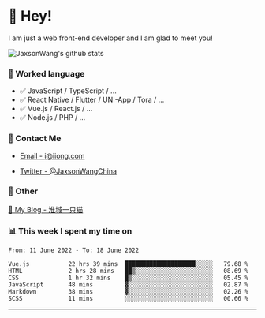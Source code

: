 # 👋 Hey!

I am just a web front-end developer and I am glad to meet you!

![JaxsonWang's github stats](https://github-readme-stats.vercel.app/api?username=JaxsonWang&&show_icons=true&&title_color=1abc9c&&icon_color=1abc9c)


### 📝 Worked language

- ✅ JavaScript / TypeScript / ...
- ✅ React Native / Flutter / UNI-App / Tora / ...
- ✅ Vue.js / React.js / ...
- ✅ Node.js / PHP / ...

### 📮 Contact Me

- [Email - i@iiong.com](mailto:i@iiong.com)

- [Twitter - @JaxsonWangChina](https://twitter.com/JaxsonWangChina)

### 🤪 Other

[📌 My Blog - 淮城一只猫](https://iiong.com)

### 📊 This week I spent my time on

<!--START_SECTION:waka-->

```text
From: 11 June 2022 - To: 18 June 2022

Vue.js           22 hrs 39 mins  ████████████████████░░░░░   79.68 %
HTML             2 hrs 28 mins   ██▒░░░░░░░░░░░░░░░░░░░░░░   08.69 %
CSS              1 hr 32 mins    █▒░░░░░░░░░░░░░░░░░░░░░░░   05.45 %
JavaScript       48 mins         ▓░░░░░░░░░░░░░░░░░░░░░░░░   02.87 %
Markdown         38 mins         ▓░░░░░░░░░░░░░░░░░░░░░░░░   02.26 %
SCSS             11 mins         ░░░░░░░░░░░░░░░░░░░░░░░░░   00.66 %
```

<!--END_SECTION:waka-->

---
